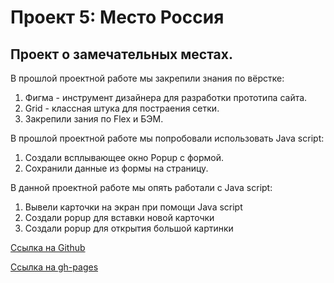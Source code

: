 # Проект 5: Место Россия

## Проект о замечательных местах.
В прошлой проектной работе мы закрепили знания по вёрстке:
1. Фигма - инструмент дизайнера для разработки прототипа сайта.
2. Grid - классная штука для постраения сетки.
3. Закрепили зания по Flex и БЭМ.

В прошлой проектной работе мы попробовали использовать Java script:
1. Создали всплывающее окно Popup с формой.
2. Сохранили данные из формы на страницу.

В данной проектной работе мы опять работали с Java script:
1. Вывели карточки на экран при помощи Java script
2. Создали popup для вставки новой карточки
3. Создали popup для открытия большой картинки


[Ссылка на Github](https://github.com/fedoretseg/mesto.git)

[Ссылка на gh-pages](https://fedoretseg.github.io/mesto/)
